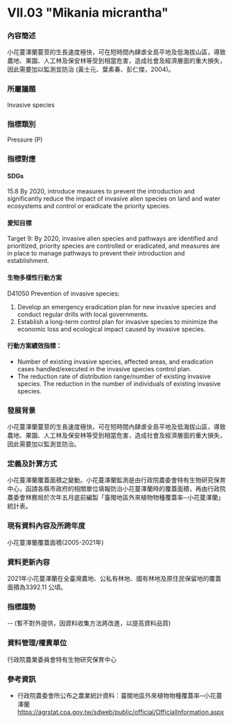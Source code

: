 # VII.03 "Mikania micrantha"

<script type="text/javascript" src="http://cdn.mathjax.org/mathjax/latest/MathJax.js?config=TeX-AMS-MML_HTMLorMML"></script>

### 內容簡述
小花蔓澤蘭蔓莖的生長速度極快，可在短時間內肆虐全島平地及低海拔山區，導致農地、果園、人工林及保安林等受到相當危害，造成社會及經濟層面的重大損失，因此需要加以監測並防治 (黃士元、葉素春、彭仁傑，2004)。 

### 所屬議題
Invasive species
### 指標類別
Pressure (P)
### 指標對應
#### SDGs
15.8 By 2020, introduce measures to prevent the introduction and significantly reduce the impact of invasive alien species on land and water ecosystems and control or eradicate the priority species.
#### 愛知目標
Target 9: By 2020, invasive alien species and pathways are identified and prioritized, priority species are controlled or eradicated, and measures are in place to manage pathways to prevent their introduction and establishment.
#### 生物多樣性行動方案
D41050 Prevention of invasive species:
1. Develop an emergency eradication plan for new invasive species and conduct regular drills with local governments.
2. Establish a long-term control plan for invasive species to minimize the economic loss and ecological impact caused by invasive species.
#### 行動方案績效指標：
* Number of existing invasive species, affected areas, and eradication cases handled/executed in the invasive species control plan.
* The reduction rate of distribution range/number of existing invasive species. The reduction in the number of individuals of existing invasive species.
### 發展背景
小花蔓澤蘭蔓莖的生長速度極快，可在短時間內肆虐全島平地及低海拔山區，導致農地、果園、人工林及保安林等受到相當危害，造成社會及經濟層面的重大損失，因此需要加以監測並防治。
### 定義及計算方式
小花蔓澤蘭覆蓋面積之變動。小花蔓澤蘭監測是由行政院農委會特有生物研究保育中心，函請各縣市政府的相關單位填報防治小花蔓澤蘭時的覆蓋面積，再由行政院農委會林務局於次年五月底前編製「臺閩地區外來植物物種覆蓋率─小花蔓澤蘭」統計表。
### 現有資料內容及所跨年度
小花蔓澤蘭覆蓋面積(2005-2021年)
### 資料更新內容
2021年小花蔓澤蘭在全臺灣農地、公私有林地、國有林地及原住民保留地的覆蓋面積為3392.11 公頃。
### 指標趨勢
-- (暫不對外提供，因資料收集方法將改進，以提高資料品質)
### 資料管理/權責單位
行政院農業委員會特有生物研究保育中心
### 參考資訊
* 行政院農委會所公布之農業統計資料：臺閩地區外來植物物種覆蓋率─小花蔓澤蘭 https://agrstat.coa.gov.tw/sdweb/public/official/OfficialInformation.aspx
